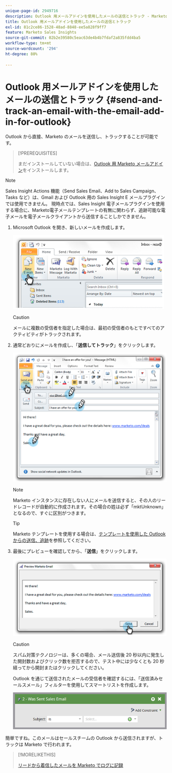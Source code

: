 ```yaml
---
unique-page-id: 2949716
description: Outlook 用メールアドインを使用したメールの送信とトラック - Marketo ドキュメント - 製品ドキュメント
title: Outlook 用メールアドインを使用したメールの送信とトラック
exl-id: 81c2ce86-1528-48ad-8848-ee5a828f9ff7
feature: Marketo Sales Insights
source-git-commit: 02b2e39580c5eac63de4b4b7fdaf2a835fdd4ba5
workflow-type: tm+mt
source-wordcount: '294'
ht-degree: 80%

---
```


# Outlook 用メールアドインを使用したメールの送信とトラック {#send-and-track-an-email-with-the-email-add-in-for-outlook}

Outlook から直接、Marketo のメールを送信し、トラックすることが可能です。

>[!PREREQUISITES]
>
>まだインストールしていない場合は、[Outlook 用 Marketo メールアドイン](/help/marketo/product-docs/marketo-sales-insight/msi-outlook-plugin/install-the-marketo-email-add-in-for-outlook-with-a-registration-code.md)をインストールします。

>[!NOTE]
>
>Sales Insight Actions 機能（Send Sales Email、Add to Sales Campaign、Tasks など）は、Gmail および Outlook 用の Sales Insight E メールプラグインでは使用できません。 現時点では、Sales Insight 電子メールプラグインを使用する場合に、Marketo電子メールテンプレートの有無に関わらず、追跡可能な電子メールを電子メールクライアントから送信することしかできません。

1. Microsoft Outlook を開き、新しいメールを作成します。

   ![](assets/image2014-9-23-16-3a6-3a46.png)

   >[!CAUTION]
   >
   >メールに複数の受信者を指定した場合は、最初の受信者のもとですべてのアクティビティがトラックされます。

1. 通常どおりにメールを作成し、「**送信してトラック**」をクリックします。

   ![](assets/image2014-9-23-16-3a7-3a1.png)

   >[!NOTE]
   >
   >Marketo インスタンスに存在しない人にメールを送信すると、その人のリードレコードが自動的に作成されます。その場合の姓は必ず「mktUnknown」となるので、すぐに区別がつきます。

   >[!TIP]
   >
   >Marketo テンプレートを使用する場合は、[テンプレートを使用した Outlook からの送信、追跡](/help/marketo/product-docs/marketo-sales-insight/msi-outlook-plugin/send-and-track-from-outlook-using-a-marketo-template.md)を参照してください。

1. 最後にプレビューを確認してから、「**送信**」をクリックします。

   ![](assets/image2014-9-23-16-3a7-3a13.png)

   >[!CAUTION]
   >
   >スパム対策テクノロジーは、多くの場合、メール送信後 20 秒以内に発生した開封数およびクリック数を拒否するので、テスト中には少なくとも 20 秒経ってから開封またはクリックしてください。

   Outlook を通じて送信されたメールの受信者を確認するには、「送信済みセールスメール」フィルターを使用してスマートリストを作成します。

   ![](assets/was-sent-sales-email.png)

簡単ですね。このメールはセールスチームの Outlook から送信されますが、トラックは Marketo で行われます。

>[!MORELIKETHIS]
>
>[リードから着信したメールを Marketo でログに記録](/help/marketo/product-docs/marketo-sales-insight/using-msi/log-inbound-mail-from-your-leads-in-marketo.md)
